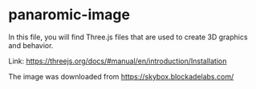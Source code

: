 # panaromic-image

In this file, you will find Three.js files that are used to create 3D graphics and behavior. 

Link:
https://threejs.org/docs/#manual/en/introduction/Installation

The image was downloaded from https://skybox.blockadelabs.com/


